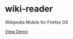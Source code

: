 # wiki-reader
Wikipedia Mobile for Firefox OS

[View Demo](http://infinioplus.github.io/wikireader-fxos/)
